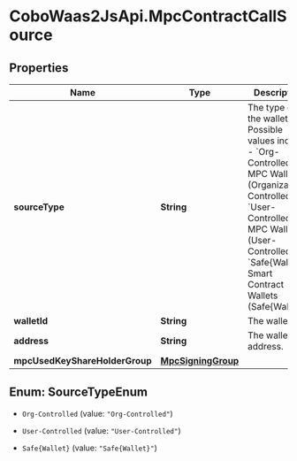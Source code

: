# CoboWaas2JsApi.MpcContractCallSource

## Properties

Name | Type | Description | Notes
------------ | ------------- | ------------- | -------------
**sourceType** | **String** | The type of the wallet. Possible values include: - &#x60;Org-Controlled&#x60;: MPC Wallets (Organization-Controlled). - &#x60;User-Controlled&#x60;: MPC Wallets (User-Controlled). - &#x60;Safe{Wallet}&#x60;: Smart Contract Wallets (Safe{Wallet}).  | 
**walletId** | **String** | The wallet ID. | 
**address** | **String** | The wallet address. | 
**mpcUsedKeyShareHolderGroup** | [**MpcSigningGroup**](MpcSigningGroup.md) |  | [optional] 



## Enum: SourceTypeEnum


* `Org-Controlled` (value: `"Org-Controlled"`)

* `User-Controlled` (value: `"User-Controlled"`)

* `Safe{Wallet}` (value: `"Safe{Wallet}"`)




